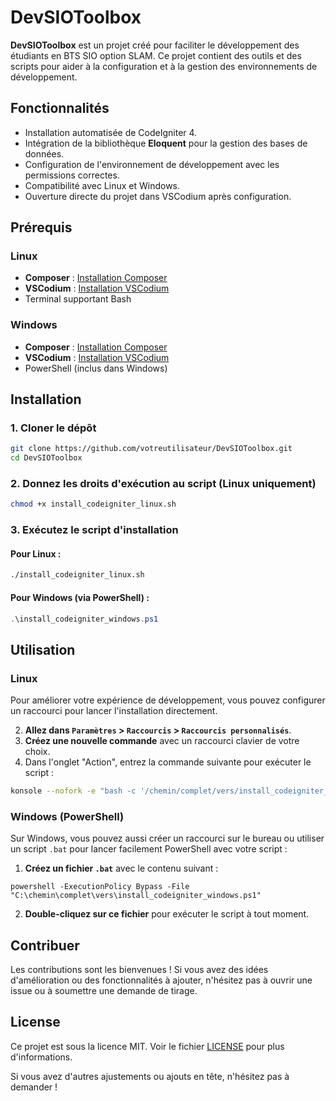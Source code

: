 # DevSIOToolbox

**DevSIOToolbox** est un projet créé pour faciliter le développement des étudiants en BTS SIO option SLAM. Ce projet contient des outils et des scripts pour aider à la configuration et à la gestion des environnements de développement.

## Fonctionnalités

- Installation automatisée de CodeIgniter 4.
- Intégration de la bibliothèque **Eloquent** pour la gestion des bases de données.
- Configuration de l'environnement de développement avec les permissions correctes.
- Compatibilité avec Linux et Windows.
- Ouverture directe du projet dans VSCodium après configuration.

## Prérequis

### Linux

- **Composer** : [Installation Composer](https://getcomposer.org/download/)
- **VSCodium** : [Installation VSCodium](https://vscodium.com)
- Terminal supportant Bash

### Windows

- **Composer** : [Installation Composer](https://getcomposer.org/download/)
- **VSCodium** : [Installation VSCodium](https://vscodium.com)
- PowerShell (inclus dans Windows)

## Installation

### 1. Cloner le dépôt

```bash
git clone https://github.com/votreutilisateur/DevSIOToolbox.git
cd DevSIOToolbox
```

### 2. Donnez les droits d'exécution au script (Linux uniquement)

```bash
chmod +x install_codeigniter_linux.sh
```

### 3. Exécutez le script d'installation

#### Pour Linux :

```bash
./install_codeigniter_linux.sh
```

#### Pour Windows (via PowerShell) :

```powershell
.\install_codeigniter_windows.ps1
```

## Utilisation

### Linux

Pour améliorer votre expérience de développement, vous pouvez configurer un raccourci pour lancer l'installation directement.

2. **Allez dans `Paramètres` > `Raccourcis` > `Raccourcis personnalisés`**.
3. **Créez une nouvelle commande** avec un raccourci clavier de votre choix.
4. Dans l'onglet "Action", entrez la commande suivante pour exécuter le script :

```bash
konsole --nofork -e "bash -c '/chemin/complet/vers/install_codeigniter_linux.sh; exec bash'"
```

### Windows (PowerShell)

Sur Windows, vous pouvez aussi créer un raccourci sur le bureau ou utiliser un script `.bat` pour lancer facilement PowerShell avec votre script :

1. **Créez un fichier `.bat`** avec le contenu suivant :

```batch
powershell -ExecutionPolicy Bypass -File "C:\chemin\complet\vers\install_codeigniter_windows.ps1"
```

2. **Double-cliquez sur ce fichier** pour exécuter le script à tout moment.

## Contribuer

Les contributions sont les bienvenues ! Si vous avez des idées d'amélioration ou des fonctionnalités à ajouter, n'hésitez pas à ouvrir une issue ou à soumettre une demande de tirage.

## License

Ce projet est sous la licence MIT. Voir le fichier [LICENSE](LICENSE.md) pour plus d'informations.

Si vous avez d'autres ajustements ou ajouts en tête, n'hésitez pas à demander !
